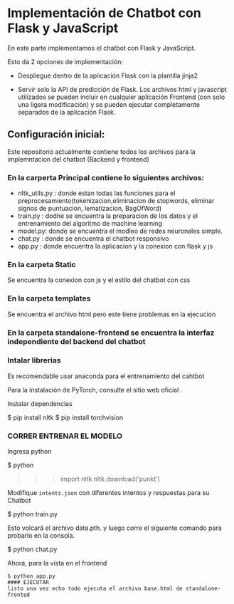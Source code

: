 # Implementación de Chatbot con Flask y JavaScript

En este parte implementamos el chatbot con Flask y JavaScript.

Esto da 2 opciones de implementación:
- Despliegue dentro de la aplicación Flask con la plantilla jinja2

- Servir solo la API de predicción de Flask. Los archivos html y javascript utilizados se pueden incluir en cualquier aplicación Frontend (con solo una ligera modificación) y se pueden ejecutar completamente separados de la aplicación Flask.

## Configuración inicial:
Este repositorio actualmente contiene todos los archivos para la implemntacion del chatbot (Backend y frontend)

### En la carperta Principal contiene lo siguientes archivos:
* nltk_utils.py : donde estan todas las funciones para el preprocesamiento(tokenizacion,eliminacion de stopwords, eliminar signos de puntuacion, lematizacion, BagOfWord)
* train.py : dodne se encuentra la preparacion de los datos y el entrenamiento del algoritmo de machine learning
* model.py: donde se encuentra el modleo de redes neuronales simple.
* chat.py : donde se encuentra el chatbot responsivo 
* app.py : donde encuentra la aplicacion y la conexion con flask y js

### En la carpeta  Static
Se encuentra la conexion con js y el estilo del chatbot con css
### En la carpeta templates
Se encuentra el archivo html pero este tiene problemas en la ejecucion
### En la carpeta standalone-frontend se encuentra la interfaz independiente del backend del chatbot 

### Intalar librerias 
Es recomendable usar anaconda para el entrenamiento del cahtbot

Para la instalación de PyTorch, consulte el sitio web oficial .

Instalar dependencias

$ pip install nltk
$ pip install torchvision 

### CORRER ENTRENAR EL MODELO
Ingresa python

$ python
>>> import nltk
>>> nltk.download('punkt')

Modifique `intents.json` con diferentes intentos y respuestas para su Chatbot

$ python train.py

Esto volcará el archivo data.pth. y luego corre
el siguiente comando para probarlo en la consola.

$ python chat.py

Ahora, para la vista en el frontend
```
$ python app.py
#### EJECUTAR
listo una vez echo todo ejecuta el archivo base.html de standalone-fronted

